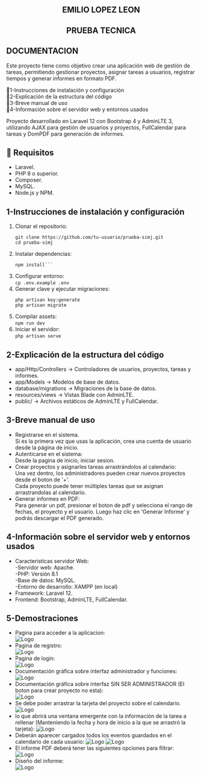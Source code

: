  <h2 align="center">EMILIO LOPEZ LEON</h2>
 <h2 align="center">PRUEBA TECNICA</h2>
 
## DOCUMENTACION

Este proyecto tiene como objetivo crear una aplicación web de gestión de tareas, permitiendo gestionar proyectos, asignar tareas a usuarios, registrar tiempos y generar informes en formato PDF.

📌1-Instrucciones de instalación y configuración <br>
📌2-Explicación de la estructura del código <br>
📌3-Breve manual de uso <br>
📌4-Información sobre el servidor web y entornos usados

Proyecto desarrollado en Laravel 12 con Bootstrap 4 y AdminLTE 3, utilizando AJAX para gestión de usuarios y proyectos, FullCalendar para tareas y DomPDF para generación de informes.

## 📌 Requisitos

- Laravel.
- PHP 8 o superior.
- Composer.
- MySQL.
- Node.js y NPM.

## 1-Instrucciones de instalación y configuración

1. Clonar el repositorio:<br>
   ```
   git clone https://github.com/tu-usuario/prueba-simj.git
   cd prueba-simj
   ```
2. Instalar dependencias:<br>
	```composer install <br>
	npm install```
3. Configurar entorno:<br>
	```cp .env.example .env```
4. Generar clave y ejecutar migraciones:<br>
	```
	php artisan key:generate
	php artisan migrate
	```
5. Compilar assets:<br>
	```npm run dev```
6. Iniciar el servidor:<br>
	```php artisan serve```

## 2-Explicación de la estructura del código

- app/Http/Controllers → Controladores de usuarios, proyectos, tareas y informes.
- app/Models → Modelos de base de datos.
- database/migrations → Migraciones de la base de datos.
- resources/views → Vistas Blade con AdminLTE.
- public/ → Archivos estáticos de AdminLTE y FullCalendar.

## 3-Breve manual de uso

- Registrarse en el sistema.<br>
Si es la primera vez que usas la aplicación, crea una cuenta de usuario desde la página de inicio.
- Autenticarse en el sistema:<br>
Desde la pagina de inicio, iniciar sesion.
- Crear proyectos y asignarles tareas arrastrándolos al calendario:<br>
Una vez dentro, los administradores pueden crear nuevos proyectos desde el boton de '+'.<br>
Cada proyecto puede tener múltiples tareas que se asignan arrastrandolas al calendario.
- Generar informes en PDF:<br>
Para generar un pdf, presionar el boton de pdf y selecciona el rango de fechas, el proyecto y el usuario. Luego haz clic en 'Generar Informe' y podrás descargar el PDF generado.


## 4-Información sobre el servidor web y entornos usados

- Caracteristicas servidor Web:<br>
-Servidor web: Apache.<br>
-PHP: Versión 8.1<br>
-Base de datos: MySQL.<br>
-Entorno de desarrollo: XAMPP (en local)<br>
- Framework: Laravel 12.
- Frontend: Bootstrap, AdminLTE, FullCalendar.

## 5-Demostraciones

- Pagina para acceder a la aplicacion:<br>
![Logo](readme_assets/welcome.png)
- Pagina de registro:<br>
![Logo](readme_assets/registro.png)
- Pagina de login:<br>
![Logo](readme_assets/login.png)
- Documentación gráfica sobre interfaz administrador y funciones:<br>
![Logo](readme_assets/proyectosAdmin.png)
- Documentación gráfica sobre interfaz SIN SER ADMINISTRADOR (El boton para crear proyecto no esta):<br>
![Logo](readme_assets/proyectosNoAdmin.png)
- Se debe poder arrastrar la tarjeta del proyecto sobre el calendario.<br>
![Logo](readme_assets/arrastrarCalen.png)
- lo que abrirá una ventana emergente con la información de la tarea a rellenar (Manteniendo la fecha y hora de inicio a la que se arrastró la tarjeta):
![Logo](readme_assets/inicioTarea.png)
- Deberán aparecer cargados todos los eventos guardados en el calendario de cada usuario:
![Logo](readme_assets/eventosCalen1.png)
![Logo](readme_assets/eventosCalen2.png)
- El informe PDF deberá tener las siguientes opciones para filtrar: <br>
![Logo](readme_assets/botonPdf.png)
- Diseño del informe:<br>
![Logo](readme_assets/pdf.png)
